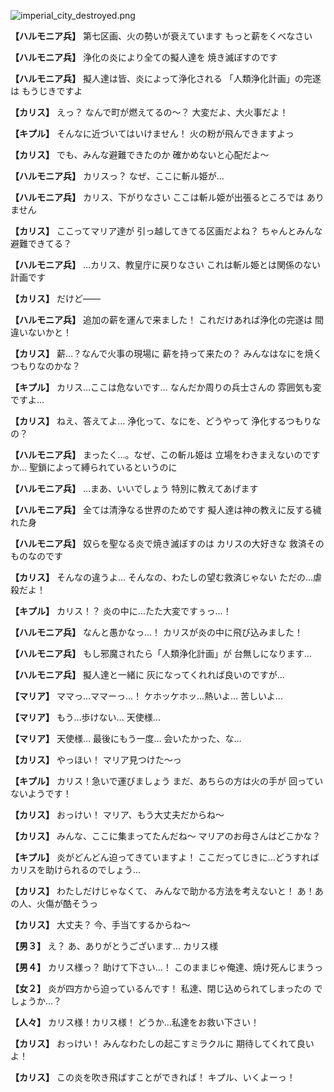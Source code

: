 
![imperial_city_destroyed.png](../images/backgrounds/imperial_city_destroyed.png)

**【ハルモニア兵】**
第七区画、火の勢いが衰えています
もっと薪をくべなさい

**【ハルモニア兵】**
浄化の炎により全ての擬人達を
焼き滅ぼすのです

**【ハルモニア兵】**
擬人達は皆、炎によって浄化される
「人類浄化計画」の完遂は
もうじきですよ

**【カリス】**
えっ？
なんで町が燃えてるの～？
大変だよ、大火事だよ！

**【キプル】**
そんなに近づいてはいけません！
火の粉が飛んできますよっ

**【カリス】**
でも、みんな避難できたのか
確かめないと心配だよ～

**【ハルモニア兵】**
カリスっ？
なぜ、ここに斬ル姫が…

**【ハルモニア兵】**
カリス、下がりなさい
ここは斬ル姫が出張るところでは
ありません

**【カリス】**
ここってマリア達が
引っ越してきてる区画だよね？
ちゃんとみんな避難できてる？

**【ハルモニア兵】**
…カリス、教皇庁に戻りなさい
これは斬ル姫とは関係のない
計画です

**【カリス】**
だけど――

**【ハルモニア兵】**
追加の薪を運んで来ました！
これだけあれば浄化の完遂は
間違いないかと！

**【カリス】**
薪…？なんで火事の現場に
薪を持って来たの？
みんなはなにを焼くつもりなのかな？

**【キプル】**
カリス…ここは危ないです…
なんだか周りの兵士さんの
雰囲気も変ですよ…

**【カリス】**
ねえ、答えてよ…
浄化って、なにを、どうやって
浄化するつもりなの？

**【ハルモニア兵】**
まったく…。なぜ、この斬ル姫は
立場をわきまえないのですか…
聖鎖によって縛られているというのに

**【ハルモニア兵】**
…まあ、いいでしょう
特別に教えてあげます

**【ハルモニア兵】**
全ては清浄なる世界のためです
擬人達は神の教えに反する穢れた身

**【ハルモニア兵】**
奴らを聖なる炎で焼き滅ぼすのは
カリスの大好きな
救済そのものなのです

**【カリス】**
そんなの違うよ…
そんなの、わたしの望む救済じゃない
ただの…虐殺だよ！

**【キプル】**
カリス！？
炎の中に…たた大変ですぅっ…！

**【ハルモニア兵】**
なんと愚かなっ…！
カリスが炎の中に飛び込みました！

**【ハルモニア兵】**
もし邪魔されたら「人類浄化計画」が
台無しになります…

**【ハルモニア兵】**
擬人達と一緒に
灰になってくれれば良いのですが…

**【マリア】**
ママっ…ママーっ…！
ケホッケホッ…熱いよ…
苦しいよ…

**【マリア】**
もう…歩けない…
天使様…

**【マリア】**
天使様…
最後にもう一度…
会いたかった、な…

**【カリス】**
やっほい！
マリア見つけた～っ

**【キプル】**
カリス！急いで運びましょう
まだ、あちらの方は火の手が
回っていないようです！

**【カリス】**
おっけい！
マリア、もう大丈夫だからね～

**【カリス】**
みんな、ここに集まってたんだね～
マリアのお母さんはどこかな？

**【キプル】**
炎がどんどん迫ってきていますよ！
ここだってじきに…どうすれば
カリスを助けられるのでしょう…

**【カリス】**
わたしだけじゃなくて、
みんなで助かる方法を考えないと！
あ！あの人、火傷が酷そうっ

**【カリス】**
大丈夫？
今、手当てするからね～

**【男３】**
え？
あ、ありがとうございます…
カリス様

**【男４】**
カリス様っ？
助けて下さい…！
このままじゃ俺達、焼け死んじまうっ

**【女２】**
炎が四方から迫っているんです！
私達、閉じ込められてしまったの
でしょうか…？

**【人々】**
カリス様！カリス様！
どうか…私達をお救い下さい！

**【カリス】**
おっけい！
みんなわたしの起こすミラクルに
期待してくれて良いよ！

**【カリス】**
この炎を吹き飛ばすことができれば！
キプル、いくよーっ！